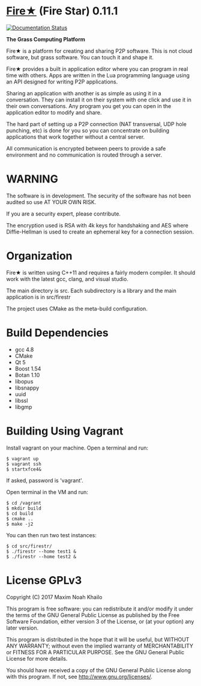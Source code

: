 [Fire★](http://www.firestr.com) (Fire Star) 0.11.1
===================================================================

[![Documentation Status](https://readthedocs.org/projects/fire/badge/?version=latest)](https://readthedocs.org/projects/fire/?badge=latest)

**The Grass Computing Platform**

Fire★ is a platform for creating and sharing P2P software.
This is not cloud software, but grass software.
You can touch it and shape it.

Fire★ provides a built in application editor where you can program in 
real time with others. Apps are written in the Lua programming language
using an API designed for writing P2P applications. 

Sharing an application with another is as simple as using it in a conversation. 
They can install it on their system with one click and use it in their own conversations.
Any program you get you can open in the application editor to modify and share.

The hard part of setting up a P2P connection (NAT transversal, UDP hole punching, etc)
is done for you so you can concentrate on building applications that work together
without a central server. 

All communication is encrypted between peers to provide a safe environment and 
no communication is routed through a server.

WARNING
===================================================================

The software is in development. The security of the software has
not been audited so use AT YOUR OWN RISK.

If you are a security expert, please contribute.

The encryption used is RSA with 4k keys for handshaking and AES where 
Diffie-Hellman is used to create an ephemeral key for a connection session.

Organization
===================================================================

Fire★ is written using C++11 and requires a fairly modern compiler.
It should work with the latest gcc, clang, and visual studio. 

The main directory is src. Each subdirectory is a library and
the main application is in src/firestr

The project uses CMake as the meta-build configuration.

Build Dependencies
===================================================================

* gcc 4.8
* CMake
* Qt 5 
* Boost 1.54
* Botan 1.10
* libopus
* libsnappy
* uuid
* libssl
* libgmp

Building Using Vagrant
===================================================================

Install vagrant on your machine. Open a terminal and run:

    $ vagrant up
    $ vagrant ssh
    $ startxfce4&

If asked, password is 'vagrant'.

Open terminal in the VM and run:

    $ cd /vagrant
    $ mkdir build
    $ cd build
    $ cmake ..
    $ make -j2

You can then run two test instances:

    $ cd src/firestr/
    $ ./firestr --home test1 &
    $ ./firestr --home test2 &


License GPLv3
===================================================================

Copyright (C) 2017  Maxim Noah Khailo
 
This program is free software: you can redistribute it and/or modify
it under the terms of the GNU General Public License as published by
the Free Software Foundation, either version 3 of the License, or
(at your option) any later version.
 
This program is distributed in the hope that it will be useful,
but WITHOUT ANY WARRANTY; without even the implied warranty of
MERCHANTABILITY or FITNESS FOR A PARTICULAR PURPOSE.  See the
GNU General Public License for more details.
 
You should have received a copy of the GNU General Public License
along with this program.  If not, see <http://www.gnu.org/licenses/>.

